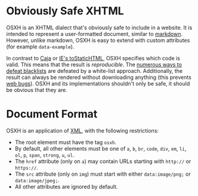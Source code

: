 Obviously Safe XHTML
====================

OSXH is an XHTML dialect that's obviously safe to include in a website. It is intended to represent a user-formatted document, similar to [markdown](http://daringfireball.net/projects/markdown/). However, unlike markdown, OSXH is easy to extend with custom attributes (for example `data-example`).

In contrast to [Caja](https://github.com/theSmaw/Caja-HTML-Sanitizer) or [IE's toStaticHTML](http://msdn.microsoft.com/en-us/library/ie/cc848922.aspx), OSXH specifies which code is valid. This means that the result is *reproducible*. The [numerous ways to defeat blacklists](http://ha.ckers.org/xss.html) are defeated by a white-list approach. Additionally, the result can always be rendered without downloading anything (this prevents [web bugs](http://en.wikipedia.org/wiki/Web_bug)). OSXH and its implementations shouldn't only be safe, it should be obvious that they are.

Document Format
===============

OSXH is an application of [XML](http://www.w3.org/TR/REC-xml/), with the following restrictions:

* The root element must have the tag `osxh`.
* By default, all other elements must be one of `a`, `b`, `br`, `code`, `div`, `em`, `li`, `ol`, `p`, `span`, `strong`, `u`, `ul`.
* The `href` attribute (only on `a`) may contain URLs starting with `http://` or `https://`.
* The `src` attribute (only on `img`) must start with either `data:image/png;` or `data:image/jpeg;`.
* All other attributes are ignored by default.

